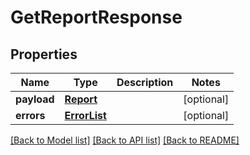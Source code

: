 # GetReportResponse

## Properties
Name | Type | Description | Notes
------------ | ------------- | ------------- | -------------
**payload** | [**Report**](Report.md) |  | [optional] 
**errors** | [**ErrorList**](ErrorList.md) |  | [optional] 

[[Back to Model list]](../README.md#documentation-for-models) [[Back to API list]](../README.md#documentation-for-api-endpoints) [[Back to README]](../README.md)

